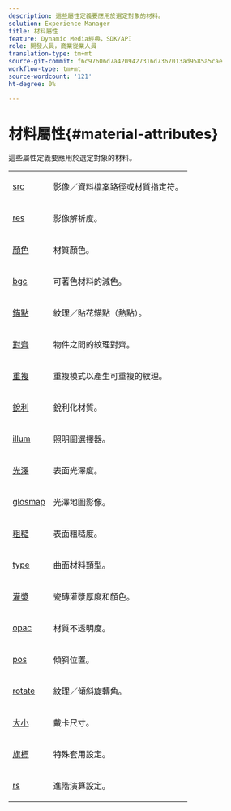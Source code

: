 ```yaml
---
description: 這些屬性定義要應用於選定對象的材料。
solution: Experience Manager
title: 材料屬性
feature: Dynamic Media經典，SDK/API
role: 開發人員，商業從業人員
translation-type: tm+mt
source-git-commit: f6c97606d7a4209427316d7367013ad9585a5cae
workflow-type: tm+mt
source-wordcount: '121'
ht-degree: 0%

---
```



# 材料屬性{#material-attributes}

這些屬性定義要應用於選定對象的材料。

<table id="simpletable_EA046B0CD2EA4FD881A7EC2A0D2D246D"> 
 <tr class="strow"> 
  <td class="stentry"> <p><span class="codeph"> <a href="../../../../../../ir-api/http-protocol/image-rendering-api-ref/c-ir-http-protocol-ref/c-ir-http-protocol-command-reference/r-ir-src.md#reference-62c98abad22149d68d405ed6aaff8272" type="reference" format="dita" scope="local"> src</a></span> </p></td> 
  <td class="stentry"> <p>影像／資料檔案路徑或材質指定符。 </p></td> 
 </tr> 
 <tr class="strow"> 
  <td class="stentry"> <p><span class="codeph"> <a href="../../../../../../ir-api/http-protocol/image-rendering-api-ref/c-ir-http-protocol-ref/c-ir-http-protocol-command-reference/r-ir-res.md#reference-0ad9de8887144c83a6db97b4994f7c04" type="reference" format="dita" scope="local"> res</a></span> </p></td> 
  <td class="stentry"> <p>影像解析度。 </p></td> 
 </tr> 
 <tr class="strow"> 
  <td class="stentry"> <p><span class="codeph"> <a href="../../../../../../ir-api/http-protocol/image-rendering-api-ref/c-ir-http-protocol-ref/c-ir-http-protocol-command-reference/r-ir-http-color.md#reference-ea3cba9edfe94dbab86d8f123a9ed0aa" type="reference" format="dita" scope="local"> 顏色</a></span> </p></td> 
  <td class="stentry"> <p>材質顏色。 </p></td> 
 </tr> 
 <tr class="strow"> 
  <td class="stentry"> <p><span class="codeph"> <a href="../../../../../../ir-api/http-protocol/image-rendering-api-ref/c-ir-http-protocol-ref/c-ir-http-protocol-command-reference/r-ir-bgc.md#reference-3f5c78cea01c4a85aa582076d23aebb0" type="reference" format="dita" scope="local"> bgc</a></span> </p></td> 
  <td class="stentry"> <p>可著色材料的減色。 </p></td> 
 </tr> 
 <tr class="strow"> 
  <td class="stentry"> <p><span class="codeph"> <a href="../../../../../../ir-api/http-protocol/image-rendering-api-ref/c-ir-http-protocol-ref/c-ir-http-protocol-command-reference/r-ir-http-anchor.md#reference-d53923d785c9442997dc7f2199524c26" type="reference" format="dita" scope="local"> 錨點</a></span> </p></td> 
  <td class="stentry"> <p>紋理／貼花錨點（熱點）。 </p></td> 
 </tr> 
 <tr class="strow"> 
  <td class="stentry"> <p><span class="codeph"> <a href="../../../../../../ir-api/http-protocol/image-rendering-api-ref/c-ir-http-protocol-ref/c-ir-http-protocol-command-reference/r-ir-align.md#reference-4d63baa522ce42f9b15167ba34c5c6a7" type="reference" format="dita" scope="local"> 對齊</a></span> </p></td> 
  <td class="stentry"> <p>物件之間的紋理對齊。 </p></td> 
 </tr> 
 <tr class="strow"> 
  <td class="stentry"> <p><span class="codeph"> <a href="../../../../../../ir-api/http-protocol/image-rendering-api-ref/c-ir-http-protocol-ref/c-ir-http-protocol-command-reference/r-ir-http-repeat.md#reference-37749da8233f42599ecf4731055fb7d8" type="reference" format="dita" scope="local"> 重複</a></span> </p></td> 
  <td class="stentry"> <p>重複模式以產生可重複的紋理。 </p></td> 
 </tr> 
 <tr class="strow"> 
  <td class="stentry"> <p><span class="codeph"> <a href="../../../../../../ir-api/http-protocol/image-rendering-api-ref/c-ir-http-protocol-ref/c-ir-http-protocol-command-reference/r-ir-http-sharp.md#reference-acdd87f6b5de4e3a85e5d3c03022a35a" type="reference" format="dita" scope="local"> 銳利</a></span> </p></td> 
  <td class="stentry"> <p>銳利化材質。 </p></td> 
 </tr> 
 <tr class="strow"> 
  <td class="stentry"> <p><span class="codeph"> <a href="../../../../../../ir-api/http-protocol/image-rendering-api-ref/c-ir-http-protocol-ref/c-ir-http-protocol-command-reference/r-ir-http-illum.md#reference-8efe483a30684022bfe711eb73efbee6" type="reference" format="dita" scope="local"> illum</a></span> </p></td> 
  <td class="stentry"> <p>照明圖選擇器。 </p></td> 
 </tr> 
 <tr class="strow"> 
  <td class="stentry"> <p><span class="codeph"> <a href="../../../../../../ir-api/http-protocol/image-rendering-api-ref/c-ir-http-protocol-ref/c-ir-http-protocol-command-reference/r-ir-http-gloss.md#reference-325aef2ee51e4e1584a06047427340ca" type="reference" format="dita" scope="local"> 光澤</a></span> </p></td> 
  <td class="stentry"> <p>表面光澤度。 </p></td> 
 </tr> 
 <tr class="strow"> 
  <td class="stentry"> <p><span class="codeph"> <a href="../../../../../../ir-api/http-protocol/image-rendering-api-ref/c-ir-http-protocol-ref/c-ir-http-protocol-command-reference/r-ir-glossmap.md#reference-99940148ae6a401482b2d03c68530f3a" type="reference" format="dita" scope="local"> glosmap</a></span> </p></td> 
  <td class="stentry"> <p>光澤地圖影像。 </p></td> 
 </tr> 
 <tr class="strow"> 
  <td class="stentry"> <p><span class="codeph"> <a href="../../../../../../ir-api/http-protocol/image-rendering-api-ref/c-ir-http-protocol-ref/c-ir-http-protocol-command-reference/r-ir-rough.md#reference-00add846b09f4dc39420bda1ca414180" type="reference" format="dita" scope="local"> 粗糙</a></span> </p></td> 
  <td class="stentry"> <p>表面粗糙度。 </p></td> 
 </tr> 
 <tr class="strow"> 
  <td class="stentry"> <p><span class="codeph"> <a href="../../../../../../ir-api/http-protocol/image-rendering-api-ref/c-ir-http-protocol-ref/c-ir-http-protocol-command-reference/r-ir-http-type.md#reference-128c7de89e2d46838019b560f3f84a35" type="reference" format="dita" scope="local"> type</a></span> </p></td> 
  <td class="stentry"> <p>曲面材料類型。 </p></td> 
 </tr> 
 <tr class="strow"> 
  <td class="stentry"> <p><span class="codeph"> <a href="../../../../../../ir-api/http-protocol/image-rendering-api-ref/c-ir-http-protocol-ref/c-ir-http-protocol-command-reference/r-ir-grout.md#reference-73651cbbbc344adba2626ef950d3672a" type="reference" format="dita" scope="local"> 灌漿</a></span> </p></td> 
  <td class="stentry"> <p>瓷磚灌漿厚度和顏色。 </p></td> 
 </tr> 
 <tr class="strow"> 
  <td class="stentry"> <p><span class="codeph"> <a href="../../../../../../ir-api/http-protocol/image-rendering-api-ref/c-ir-http-protocol-ref/c-ir-http-protocol-command-reference/r-ir-opac.md#reference-136b8563da714313a9e103f4ce179c5b" type="reference" format="dita" scope="local"> opac</a></span> </p></td> 
  <td class="stentry"> <p>材質不透明度。 </p></td> 
 </tr> 
 <tr class="strow"> 
  <td class="stentry"> <p><span class="codeph"> <a href="../../../../../../ir-api/http-protocol/image-rendering-api-ref/c-ir-http-protocol-ref/c-ir-http-protocol-command-reference/r-ir-pos.md#reference-22c10904a0ce4c8bb41c2c78104221b8" type="reference" format="dita" scope="local"> pos</a></span> </p></td> 
  <td class="stentry"> <p>傾斜位置。 </p></td> 
 </tr> 
 <tr class="strow"> 
  <td class="stentry"> <p><span class="codeph"> <a href="../../../../../../ir-api/http-protocol/image-rendering-api-ref/c-ir-http-protocol-ref/c-ir-http-protocol-command-reference/r-ir-rotate.md#reference-3745d74a913e4065b7ac009fb4fd9e3c" type="reference" format="dita" scope="local"> rotate</a></span> </p></td> 
  <td class="stentry"> <p>紋理／傾斜旋轉角。 </p></td> 
 </tr> 
 <tr class="strow"> 
  <td class="stentry"> <p><span class="codeph"> <a href="../../../../../../ir-api/http-protocol/image-rendering-api-ref/c-ir-http-protocol-ref/c-ir-http-protocol-command-reference/r-ir-http-size.md#reference-1220d6fbcde4479aba91de7adacdc988" type="reference" format="dita" scope="local"> 大小</a></span> </p></td> 
  <td class="stentry"> <p>戴卡尺寸。 </p></td> 
 </tr> 
 <tr class="strow"> 
  <td class="stentry"> <p><span class="codeph"> <a href="../../../../../../ir-api/http-protocol/image-rendering-api-ref/c-ir-http-protocol-ref/c-ir-http-protocol-command-reference/r-ir-flags.md#reference-3a4844f0f21346d79e6508aaad9a9ac9" type="reference" format="dita" scope="local"> 旗標</a></span> </p></td> 
  <td class="stentry"> <p>特殊套用設定。 </p></td> 
 </tr> 
 <tr class="strow"> 
  <td class="stentry"> <p><span class="codeph"> <a href="../../../../../../ir-api/http-protocol/image-rendering-api-ref/c-ir-http-protocol-ref/c-ir-http-protocol-command-reference/r-ir-rs.md#reference-d20cefaaa6cd4f449d1591c87959b4cf" type="reference" format="dita" scope="local"> rs</a></span> </p></td> 
  <td class="stentry"> <p>進階演算設定。 </p></td> 
 </tr> 
</table>


